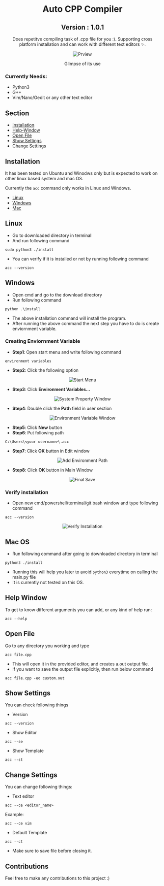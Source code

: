 <div align="center">

# Auto CPP Compiler
## Version : 1.0.1

Does repetitve compiling task of .cpp file for you :). Supporting cross platform installation and can work with different text editors :sparkles:.

![Prview](./assets/preview.gif)

Glimpse of its use

</div>

### Currently Needs:
- Python3
- G++
- Vim/Nano/Gedit or any other text editor

## Section
- [Installation](#installation)
- [Help-Window](#help-window)
- [Open File](#open-file)
- [Show Settings](#show-settings)
- [Change Settings](#change-settings)

## Installation

It has been tested on Ubuntu and Winodws only but is expected to work on other linux based system and mac OS.

Currently the `acc` command only works in Linux and Windows. 

- [Linux](#linux)
- [Windows](#Windows)
- [Mac](#Mac-OS)

## Linux
- Go to downloaded directory in terminal
- And run following command
```
sudo python3 ./install
```
- You can verify if it is installed or not by running following command
```
acc --version
```

## Windows
- Open cmd and go to the download directory
- Run following command
```
python .\install
```
- The above installation command will install the program.
- After running the above command the next step you have to do is create enviornment variable.
### Creating Enviornment Variable
- **Step1**: Open start menu and write following command
```
environment variables
```
- **Step2**: Click the following option

<div align="center">

![Start Menu](./assets/start_menu_search.png)

</div>

- **Step3**: Click **Environment Variables...**

<div align="center">

![System Property Window](./assets/system_properties_window.png)

</div>

- **Step4**: Double click the **Path** field in user section

<div align="center">

![Environment Variable Window](./assets/env_var_window.png)

</div>

- **Step5**: Click **New** button
- **Step6**: Put following path
```
C:\Users\<your username>\.acc
```
- **Step7**: Click **OK** button in Edit window

<div align="center">

![Add Environment Path](./assets/add_env_path.png)

</div>

- **Step8**: Click **OK** button in Main Window

<div align="center">

![Final Save](./assets/final_save.png)

</div>

### Verify installation
- Open new cmd/powershell/terminal/git bash window and type following command
```
acc --version
```
<div align="center">

![Verify Installation](./assets/verify_installation.png)

</div>

## Mac OS
- Run following command after going to downloaded directory in terminal
```
python3 ./install
```
- Running this will help you later to avoid `python3` everytime on calling the main.py file
- It is currently not tested on this OS.

## Help Window
To get to know different arguments you can add, or any kind of help run:
```
acc --help
```

## Open File
Go to any directory you working and type
```
acc file.cpp
```
- This will open it in the provided editor, and creates a.out output file.
- If you want to save the output file explicitly, then run below command
```
acc file.cpp -eo custom.out
```

## Show Settings
You can check following things
- Version
```
acc --version
```
- Show Editor
```
acc --se
```
- Show Template
```
acc --st
```

## Change Settings
You can change following things:
- Text editor
```
acc --ce <editor_name>
```
Example:
```
acc --ce vim
```
- Default Template
```
acc --ct
```
- Make sure to save file before closing it.

## Contributions
Feel free to make any contributions to this project :)
